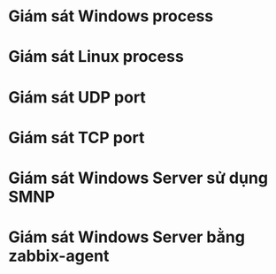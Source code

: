 # Giám sát Windows process

# Giám sát Linux process

# Giám sát UDP port

# Giám sát TCP port

# Giám sát Windows Server sử dụng SMNP

# Giám sát Windows Server bằng zabbix-agent

